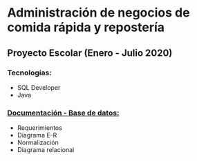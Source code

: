 # Administración de negocios de comida rápida y repostería 
## Proyecto Escolar (Enero - Julio 2020)

### Tecnologías:
- SQL Developer
- Java 
### [Documentación - Base de datos:](https://drive.google.com/file/d/1Ri6KP8BVzNl7WZim_BryQiwuPevS1iZb/view?usp=share_link)
- Requerimientos
- Diagrama E-R
- Normalización 
- Diagrama relacional
